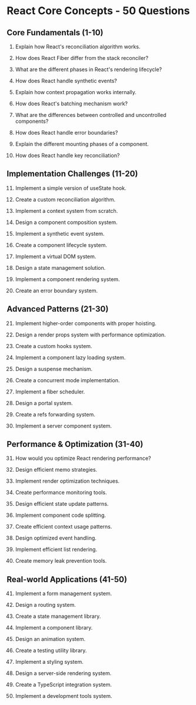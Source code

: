 # React Core Concepts - 50 Questions

## Core Fundamentals (1-10)

1. Explain how React's reconciliation algorithm works.

2. How does React Fiber differ from the stack reconciler?

3. What are the different phases in React's rendering lifecycle?

4. How does React handle synthetic events?

5. Explain how context propagation works internally.

6. How does React's batching mechanism work?

7. What are the differences between controlled and uncontrolled components?

8. How does React handle error boundaries?

9. Explain the different mounting phases of a component.

10. How does React handle key reconciliation?

## Implementation Challenges (11-20)

11. Implement a simple version of useState hook.

12. Create a custom reconciliation algorithm.

13. Implement a context system from scratch.

14. Design a component composition system.

15. Implement a synthetic event system.

16. Create a component lifecycle system.

17. Implement a virtual DOM system.

18. Design a state management solution.

19. Implement a component rendering system.

20. Create an error boundary system.

## Advanced Patterns (21-30)

21. Implement higher-order components with proper hoisting.

22. Design a render props system with performance optimization.

23. Create a custom hooks system.

24. Implement a component lazy loading system.

25. Design a suspense mechanism.

26. Create a concurrent mode implementation.

27. Implement a fiber scheduler.

28. Design a portal system.

29. Create a refs forwarding system.

30. Implement a server component system.

## Performance & Optimization (31-40)

31. How would you optimize React rendering performance?

32. Design efficient memo strategies.

33. Implement render optimization techniques.

34. Create performance monitoring tools.

35. Design efficient state update patterns.

36. Implement component code splitting.

37. Create efficient context usage patterns.

38. Design optimized event handling.

39. Implement efficient list rendering.

40. Create memory leak prevention tools.

## Real-world Applications (41-50)

41. Implement a form management system.

42. Design a routing system.

43. Create a state management library.

44. Implement a component library.

45. Design an animation system.

46. Create a testing utility library.

47. Implement a styling system.

48. Design a server-side rendering system.

49. Create a TypeScript integration system.

50. Implement a development tools system.
